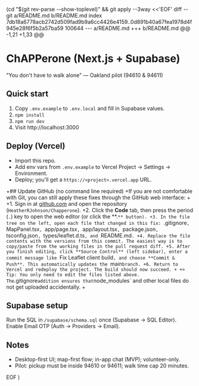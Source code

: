  (cd "$(git rev-parse --show-toplevel)" && git apply --3way <<'EOF' 
diff --git a/README.md b/README.md
index 7db18a6778acb2742d509fad9b9a6cc4426e4159..0d891b40a67fea1978d4f945e28f6f5b2a57ba59 100644
--- a/README.md
+++ b/README.md
@@ -1,21 +1,33 @@
 # ChAPPerone (Next.js + Supabase)
 
 "You don't have to walk alone" — Oakland pilot (94610 & 94611)
 
 ## Quick start
 1. Copy `.env.example` to `.env.local` and fill in Supabase values.
 2. `npm install`
 3. `npm run dev`
 4. Visit http://localhost:3000
 
 ## Deploy (Vercel)
 - Import this repo.
 - Add env vars from `.env.example` to Vercel Project → Settings → Environment.
 - Deploy; you'll get a `https://<project>.vercel.app` URL.
 
+## Update GitHub (no command line required)
+If you are not comfortable with Git, you can still apply these fixes through the GitHub web interface:
+
+1. Sign in at [github.com](https://github.com) and open the repository (`HeatherRJohnson/Chapperone`).
+2. Click the **Code** tab, then press the period (`.`) key to open the web editor (or click the **.`** button).
+3. In the file tree on the left, open each file that changed in this fix: `.gitignore`, `MapPanel.tsx`, `app/page.tsx`, `app/layout.tsx`, `package.json`, `tsconfig.json`, `types/leaflet.d.ts`, and `README.md`.
+4. Replace the file contents with the versions from this commit. The easiest way is to copy/paste from the working files in the pull request diff.
+5. After you finish editing, click **Source Control** (left sidebar), enter a commit message like `Fix Leaflet client build`, and choose **Commit & Push**. This automatically updates the `main` branch.
+6. Return to Vercel and redeploy the project. The build should now succeed.
+
+> Tip: You only need to edit the files listed above. The `.gitignore` addition ensures that `node_modules` and other local files do not get uploaded accidentally.
+
 ## Supabase setup
 Run the SQL in `/supabase/schema.sql` once (Supabase → SQL Editor). Enable Email OTP (Auth → Providers → Email).
 
 ## Notes
 - Desktop-first UI; map-first flow; in-app chat (MVP); volunteer-only.
 - Pilot: pickup must be inside 94610 or 94611; walk time cap 20 minutes.
 
EOF
)